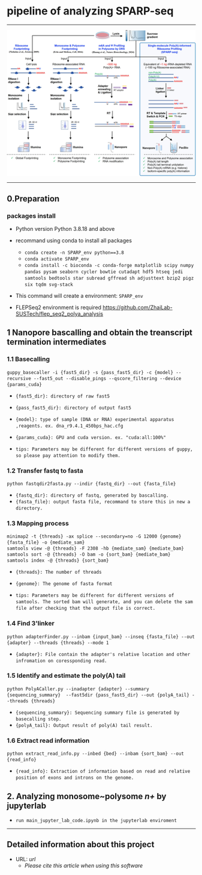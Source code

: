 # pipeline of analyzing SPARP-seq 

___
![Alt text](image.png)

___
## 0.Preparation
### packages install

- Python version
Python 3.8.18 and above


- recommand using conda to install all packages

  - `conda create -n SPARP_env python==3.8`
  - `conda activate SPARP_env`
  - `conda install -c bioconda -c conda-forge matplotlib scipy numpy pandas pysam seaborn cycler bowtie cutadapt hdf5 htseq jedi samtools bedtools star subread gffread sh adjusttext bzip2 pigz six tqdm svg-stack ` 



- This command will create a environment: `SPARP_env`
- FLEPSeq2 environment is required
  https://github.com/ZhaiLab-SUSTech/flep_seq2_polya_analysis

## 1 Nanopore bascalling and obtain the treanscript termination intermediates

### 1.1 Basecalling
```shell
guppy_basecaller -i {fast5_dir} -s {pass_fast5_dir} -c {model} --recursive --fast5_out --disable_pings --qscore_filtering --device {params_cuda}
```

- `{fast5_dir}: directory of raw fast5`
- `{pass_fast5_dir}: directory of output fast5`
- `{model}: type of sample (DNA or RNA) experimental apparatus ,reagents. ex. dna_r9.4.1_450bps_hac.cfg`
- `{params_cuda}: GPU and cuda version. ex. "cuda:all:100%"`

- `tips: Parameters may be different for different versions of guppy, so please pay attention to modify them.`



### 1.2 Transfer fastq to fasta
```shell
python fastqdir2fasta.py --indir {fastq_dir} --out {fasta_file}
```

- `{fastq_dir}: directory of fastq, generated by bascalling.`
- `{fasta_file}: output fasta file, recommand to store this in new a directory.`



### 1.3 Mapping process
```shell
minimap2 -t {threads} -ax splice --secondary=no -G 12000 {genome} {fasta_file} -o {mediate_sam}
samtools view -@ {threads} -F 2308 -hb {mediate_sam} {mediate_bam}
samtools sort -@ {threads} -O bam -o {sort_bam} {mediate_bam}
samtools index -@ {threads} {sort_bam}
```

- `{threads}: The number of threads`
- `{genome}: The genome of fasta format`

- `tips: Parameters may be different for different versions of samtools. The sorted bam will generate, and you can delete the sam file after checking that the output file is correct.`



### 1.4 Find 3'linker
```shell
python adapterFinder.py --inbam {input_bam} --inseq {fasta_file} --out {adapter} --threads {threads} --mode 1
```

- `{adapter}: File contain the adapter's relative location and other infromation on coressponding read.`



### 1.5 Identify and estimate the poly(A) tail
```shell
python PolyACaller.py --inadapter {adapter} --summary {sequencing_summary}  --fast5dir {pass_fast5_dir} --out {polyA_tail} --threads {threads}
```

- `{sequencing_summary}: Sequencing summary file is generated by basecalling step.`
- `{polyA_tail}: Output result of poly(A) tail result.`



### 1.6 Extract read information
```shell
python extract_read_info.py --inbed {bed} --inbam {sort_bam} --out {read_info}
```

- `{read_info}: Extraction of information based on read and relative position of exons and introns on the genome.`



## 2. Analyzing monosome~polysome *n+* by jupyterlab
- `run main_jupyter_lab_code.ipynb in the jupyterlab enviroment`

___
## Detailed information about this project
- URL: *url*
  - *Please cite this article when using this software*
